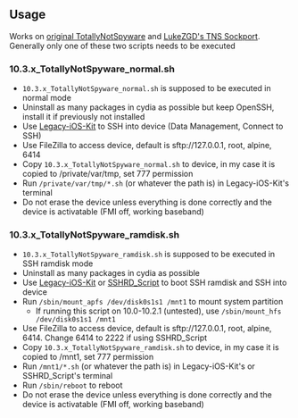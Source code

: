 ## Usage
Works on [original TotallyNotSpyware](https://totally.not.spyware.lol/) and [LukeZGD's TNS Sockport](https://lukezgd.github.io/tns-sockport/). Generally only one of these two scripts needs to be executed
### 10.3.x_TotallyNotSpyware_normal.sh
- `10.3.x_TotallyNotSpyware_normal.sh` is supposed to be executed in normal mode
- Uninstall as many packages in cydia as possible but keep OpenSSH, install it if previously not installed
- Use [Legacy-iOS-Kit](https://github.com/LukeZGD/Legacy-iOS-Kit) to SSH into device (Data Management, Connect to SSH)
- Use FileZilla to access device, default is sftp://127.0.0.1, root, alpine, 6414
- Copy `10.3.x_TotallyNotSpyware_normal.sh` to device, in my case it is copied to /private/var/tmp, set 777 permission
- Run `/private/var/tmp/*.sh` (or whatever the path is) in Legacy-iOS-Kit's terminal
- Do not erase the device unless everything is done correctly and the device is activatable (FMI off, working baseband)
### 10.3.x_TotallyNotSpyware_ramdisk.sh
- `10.3.x_TotallyNotSpyware_ramdisk.sh` is supposed to be executed in SSH ramdisk mode
- Uninstall as many packages in cydia as possible
- Use [Legacy-iOS-Kit](https://github.com/LukeZGD/Legacy-iOS-Kit) or [SSHRD_Script](https://github.com/verygenericname/SSHRD_Script) to boot SSH ramdisk and SSH into device
- Run `/sbin/mount_apfs /dev/disk0s1s1 /mnt1` to mount system partition
  - If running this script on 10.0-10.2.1 (untested), use `/sbin/mount_hfs /dev/disk0s1s1 /mnt1`
- Use FileZilla to access device, default is sftp://127.0.0.1, root, alpine, 6414. Change 6414 to 2222 if using SSHRD_Script
- Copy `10.3.x_TotallyNotSpyware_ramdisk.sh` to device, in my case it is copied to /mnt1, set 777 permission
- Run `/mnt1/*.sh` (or whatever the path is) in Legacy-iOS-Kit's or SSHRD_Script's terminal
- Run `/sbin/reboot` to reboot
- Do not erase the device unless everything is done correctly and the device is activatable (FMI off, working baseband)